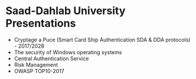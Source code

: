 # Saad-Dahlab University Presentations 

  - Cryptage a Puce (Smart Card Ship Authentication SDA & DDA protocols) - 2017/2028
  - The security of Windows operating systems
  - Central Authentication Service
  - Risk Management
  - OWASP TOP10-2017
